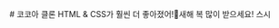 <font class="papago-parent"><font class="papago-source" style="display:none;"># Kokoa Clone
</font># 코코아 클론</font><font class="papago-parent"><font class="papago-source" style="display:none;">
</font>
</font><font class="papago-parent"><font class="papago-source" style="display:none;">HTML & CSS got so much better!</font>HTML & CSS가 훨씬 더 좋아졌어!</font><font class="papago-parent"><font class="papago-source" style="display:none;">🎈
</font>🎈</font><font class="papago-parent"><font class="papago-source" style="display:none;">Happy New Year!</font>새해 복 많이 받으세요!</font><font class="papago-parent"><font class="papago-source" style="display:none;">
</font>
</font><font class="papago-parent"><font class="papago-source" style="display:none;">sushi
</font>스시</font><font class="papago-parent"><font class="papago-source" style="display:none;">do
